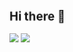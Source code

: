 ## Hi there 👋

<img src="https://miro.medium.com/v2/resize:fit:500/1*hZJV9DjRZW9DJ4XfRwQaIA.png"/>
<img src="https://camo.githubusercontent.com/361449d715330d0cc1a1af6d72ed8be6744d8c3d9719a8b76836714194e3e419/68747470733a2f2f692e70696e696d672e636f6d2f6f726967696e616c732f65372f32362f63372f65373236633734616330383165656435306665656531343333643132633939382e676966"/>

